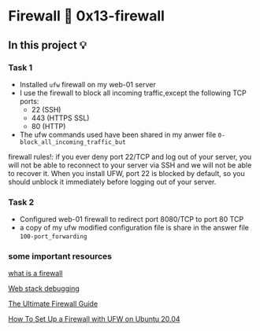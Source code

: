 # Firewall :page_with_curl: 0x13-firewall

## In this project :bulb:

### Task 1
- Installed `ufw` firewall on my web-01 server
- I use the firewall to block all incoming traffic,except the following TCP ports:
   - 22 (SSH)
   - 443 (HTTPS SSL)
   - 80 (HTTP)
- The ufw commands used have been shared in  my anwer file `0-block_all_incoming_traffic_but`


firewall rules!:
if you ever deny port 22/TCP and log out of your server, you will not be able to reconnect to your server via SSH
and we will not be able to recover it. When you install UFW, port 22 is blocked by default,
so you should unblock it immediately before logging out of your server.


### Task 2
- Configured web-01 firewall to redirect port 8080/TCP to port 80 TCP
- a copy of my ufw modified configuration file is share in the answer file `100-port_forwarding`


### some important resources
[what is a firewall](https://www.wikiwand.com/en/Firewall_%28computing%29)

[Web stack debugging](https://intranet.alxswe.com/concepts/68)

[The Ultimate Firewall Guide](https://devmuiru.me/9-potent-strategies-for-firewall-mastery/)

[How To Set Up a Firewall with UFW on Ubuntu 20.04](https://www.digitalocean.com/community/tutorials/how-to-set-up-a-firewall-with-ufw-on-ubuntu-20-04)
